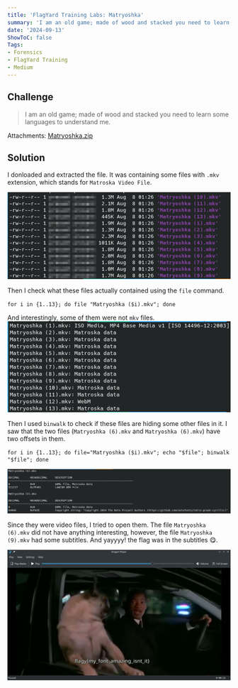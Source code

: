 ```yaml
---
title: 'FlagYard Training Labs: Matryoshka'
summary: 'I am an old game; made of wood and stacked you need to learn some languages to understand me.'
date: '2024-09-13'
ShowToC: false
Tags:
- Forensics
- FlagYard Training
- Medium
---
```


## Challenge
> I am an old game; made of wood and stacked you need to learn some languages to understand me.


Attachments: [Matryoshka.zip](Matryoshka.zip)

## Solution
I donloaded and extracted the file. It was containing some files with `.mkv` extension, which stands for `Matroska Video File`.

![unzipped files](images/list-files.png)

Then I check what these files actually contained using the `file` command.
```
for i in {1..13}; do file "Matryoshka ($i).mkv"; done
```
And interestingly, some of them were not `mkv` files.
![check file types](images/check-file-types.png)

Then I used `binwalk` to check if these files are hiding some other files in it. I saw that the two files (`Matryoshka (6).mkv` and `Matryoshka (6).mkv`) have two offsets in them. 

```
for i in {1..13}; do file="Matryoshka ($i).mkv"; echo "$file"; binwalk "$file"; done
```
![Binwalk all files](images/binwalk-matriyoshka.png)

Since they were video files, I tried to open them. The file `Matryoshka (6).mkv` did not have anything interesting, however, the file `Matryoshka (9).mkv` had some subtitles. And yayyyy! the flag was in the subtitles 😋.

![Flag in subtitles](images/flag-in-subtitles.png)

